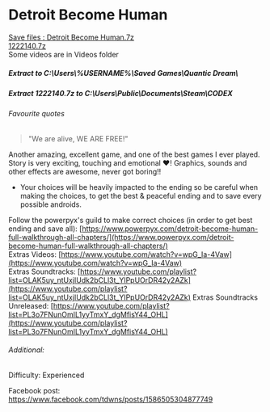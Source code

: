 # Detroit Become Human
[Save files : Detroit Become Human.7z](Detroit%20Become%20Human.7z?raw=true)
<br/>
[1222140.7z](1222140.7z?raw=true)
<br/>
Some videos are in Videos folder
<br/>
##### Extract to C:\Users\\%USERNAME%\Saved Games\Quantic Dream\
##### Extract 1222140.7z to C:\Users\Public\Documents\Steam\CODEX
###### Favourite quotes
> "We are alive, WE ARE FREE!"

Another amazing, excellent game, and one of the best games I ever played. Story is very exciting, touching and emotional ❤️! Graphics, sounds and other effects are awesome, never got boring!!

* Your choices will be heavily impacted to the ending so be careful when making the choices, to get the best & peaceful ending and to save every possible androids.

Follow the powerpyx's guild to make correct choices (in order to get best ending and save all):
[https://www.powerpyx.com/detroit-become-human-full-walkthrough-all-chapters/](https://www.powerpyx.com/detroit-become-human-full-walkthrough-all-chapters/)
<br />
Extras Videos: [https://www.youtube.com/watch?v=wpG_Ia-4Vaw](https://www.youtube.com/watch?v=wpG_Ia-4Vaw)
<br />
Extras Soundtracks: [https://www.youtube.com/playlist?list=OLAK5uy_ntUxjIUdk2bCLl3t_YIPpUOrDR42y2AZk](https://www.youtube.com/playlist?list=OLAK5uy_ntUxjIUdk2bCLl3t_YIPpUOrDR42y2AZk)
Extras Soundtracks Unreleased: [https://www.youtube.com/playlist?list=PL3o7FNunOmIL1yyTmxY_dgMfisY44_OHL](https://www.youtube.com/playlist?list=PL3o7FNunOmIL1yyTmxY_dgMfisY44_OHL)

###### Additional: 
Difficulty: Experienced

Facebook post: https://www.facebook.com/tdwns/posts/1586505304877749
